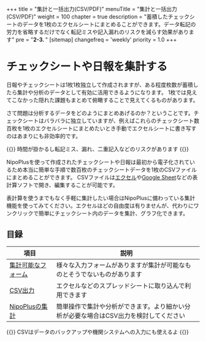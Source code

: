 +++
title = "集計と一括出力(CSV/PDF)"
menuTitle = "集計と一括出力(CSV/PDF)"
weight = 100
chapter = true
description = "蓄積したチェックシートのデータを1枚のエクセルシートにまとめることができます。データ転記の労力を省略するだけでなく転記ミスや記入漏れのリスクを減らす効果があります"
pre = "<b>2-3. </b>"
[sitemap]
  changefreq = 'weekly'
  priority = 1.0
+++

# チェックシートや日報を集計する

日報やチェックシートは1枚1枚独立して作成されますが、ある程度枚数が蓄積したら集計や分析のデータとして有効に活用できるようになります。
1枚では見えてこなかった隠れた課題もまとめて俯瞰することで見えてくるものがあります。  

さて問題は分析するデータをどのようにまとめあげるのか？ということです。チェックシートはバラバラに独立していますが、例えばこれらのチェックシート数百枚を1枚のエクセルシートにまとめたいとき手動でエクセルシートに書き写すのはあまりにも非効率的です。

{{<alice pos="right" icon="here">}}
時間が掛かるし転記ミス、漏れ、二重記入などのリスクがあります
{{</alice>}}

NipoPlusを使って作成されたチェックシートや日報は最初から電子化されているため本当に簡単な手順で数百枚のチェックシートデータを1枚のCSVファイルにまとめることができます。
CSVファイルは[エクセル](https://www.microsoft.com/ja-jp/microsoft-365/excel)や[Google Sheet](https://www.google.com/intl/ja_jp/sheets/about/)などの表計算ソフトで開き、編集することが可能です。

表計算を使うまでもなく手軽に集計したい場合はNipoPlusに備わっている集計機能を使ってみてください。エクセルほどの自由度は有りませんが、代わりにワンクリックで簡単にチェックシート内のデータを集計、グラフ化できます。

## 目録

|項目|説明|
|---|---|
|[集計可能なフォーム](/report/totalling/form/)|様々な入力フォームがありますが集計が可能なものとそうでないものがあります|
|[CSV出力](/report/totalling/csv/)|エクセルなどのスプレッドシートに取り込んで利用できます|
|[NipoPlusの集計](/report/totalling/transition/)|簡単操作で集計や分析ができます。より細かい分析が必要な場合はCSV出力を検討してください|

{{<alice pos="right" icon="ok">}}
CSVはデータのバックアップや機関システムへの入力にも使えるよ
{{</alice>}}
